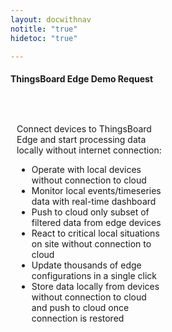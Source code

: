```yaml
---
layout: docwithnav
notitle: "true"
hidetoc: "true"

---
```


<h4 class="text-center pt-2 pb-2" style="width: 100%">ThingsBoard Edge Demo Request</h4>
<div style="display: flex;">
    <div style="width: 50%; margin: 30px 10px 0;">
        <div class="pricing-square-description">
            <p>Connect devices to ThingsBoard Edge and start processing data locally without internet connection:</p>
        </div>
        <ul>
            <li class="pricing-square-item">Operate with local devices without connection to cloud</li>
            <li class="pricing-square-item">Monitor local events/timeseries data with real-time dashboard</li>
            <li class="pricing-square-item">Push to cloud only subset of filtered data from edge devices</li>
            <li class="pricing-square-item">React to critical local situations on site without connection to cloud</li>
            <li class="pricing-square-item">Update thousands of edge configurations in a single click</li>
            <li class="pricing-square-item">Store data locally from devices without connection to cloud and push to cloud once connection is restored</li>
        </ul>
    </div>
    <div style="width: 50%; margin: 0 10px 0;">
        <div class="ml-form-embed"
             data-account="1017142:w0j5m5g7f5"
             data-form="1575980:e2f1u0">
        </div>
    </div>
</div>

<script type="text/javascript">
    (function(m,a,i,l,e,r){ m['MailerLiteObject']=e;function f(){
            var c={ a:arguments,q:[]};var r=this.push(c);return "number"!=typeof r?r:f.bind(c.q);}
            f.q=f.q||[];m[e]=m[e]||f.bind(f.q);m[e].q=m[e].q||f.q;r=a.createElement(i);
            var _=a.getElementsByTagName(i)[0];r.async=1;r.src=l+'?v'+(~~(new Date().getTime()/1000000));
            _.parentNode.insertBefore(r,_);})(window, document, 'script', 'https://static.mailerlite.com/js/universal.js', 'ml');
    
        var ml_account = ml('accounts', '1017142', 'w0j5m5g7f5', 'load');
</script>
<script async>
    waitForJQuery(function(){
        setAttrsToDynamicFormForGTMPurposes();
    });

    function setAttrsToDynamicFormForGTMPurposes() {
        let $formElement = jQuery('[data-account="1017142:w0j5m5g7f5"] form');
        if ($formElement.length) {
            $formElement.attr('id', 'Products_Edge_DemoRequest');
            $formElement.addClass('gtm_form');
        } else {
            setTimeout(setAttrsToDynamicFormForGTMPurposes, 500);
        }
    }

    function waitForJQuery(callback) {
        if (window.jQuery) {
            callback();
        } else {
            setTimeout(function(){    
                waitForJQuery(function(){
                    setAttrsToDynamicFormForGTMPurposes();
                }
            )}, 500);
        }
    }
</script>
